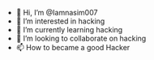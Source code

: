 - 👋 Hi, I’m @Iamnasim007
- 👀 I’m interested in hacking
- 🌱 I’m currently learning hacking 
- 💞️ I’m looking to collaborate on hacking 
- 📫 How to became a good Hacker

<!---
Iamnasim007/Iamnasim007 is a ✨ special ✨ repository because its `README.md` (this file) appears on your GitHub profile.
You can click the Preview link to take a look at your changes.
--->
